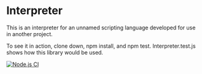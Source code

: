 # Interpreter

This is an interpreter for an unnamed scripting language developed for use in another project.

To see it in action, clone down, npm install, and npm test. Interpreter.test.js shows how this library would be used.

[![Node.js CI](https://github.com/danielteel/Interpreter/actions/workflows/node.js.yml/badge.svg?branch=master)](https://github.com/danielteel/Interpreter/actions/workflows/node.js.yml)